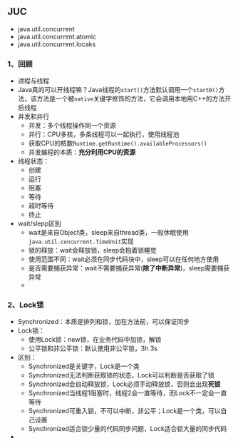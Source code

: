 ## JUC

- java.util.concurrent
- java.util.concurrent.atomic
- java.util.concurrent.locaks

### 1、回顾

- 进程与线程
- Java真的可以开线程嘛？Java线程的`start()`方法默认调用一个`start0()`方法，该方法是一个被`native`关键字修饰的方法，它会调用本地用C++的方法开启线程
- 并发和并行
  - 并发：多个线程操作同一个资源
  - 并行：CPU多核，多条线程可以一起执行，使用线程池
  - 获取CPU的核数`Runtime.getRuntime().availableProcessors()`
  - 并发编程的本质：**充分利用CPU的资源**
- 线程状态：
  - 创建
  - 运行
  - 阻塞
  - 等待
  - 超时等待
  - 终止
- wait/slepp区别
  - wait是来自Object类，sleep来自thread类，一般休眠使用`java.util.concurrent.TimeUnit`实现
  - 锁的释放：wait会释放锁，sleep会抱着锁睡觉
  - 使用范围不同：wait必须在同步代码块中，sleep可以在任何地方使用
  - 是否需要捕获异常：wait不需要捕获异常(**除了中断异常**)，sleep需要捕获异常
  - 

### 2、Lock锁

- Synchronized：本质是排列和锁，加在方法前，可以保证同步
- Lock锁：
  - 使用Lock锁：new锁，在业务代码中加锁，解锁
  - 公平锁和非公平锁：默认使用非公平锁，3h 3s
- 区别：
  - Synchronized是关键字，Lock是一个类
  - Synchronized无法判断获取锁的状态，Lock可以判断是否获取了锁
  - Synchronized会自动释放锁，Lock必须手动释放锁，否则会出现**死锁**
  - Synchronized当线程1阻塞时，线程2会一直等待，而Lock不一定会一直等待
  - Synchronized可重入锁，不可以中断，非公平；Lock是一个类，可以自己设置
  - Synchronized适合锁少量的代码同步问题，Lock适合锁大量的同步代码
- 